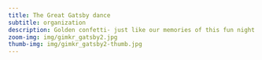 ```yaml
---
title: The Great Gatsby dance
subtitle: organization
description: Golden confetti- just like our memories of this fun night!
zoom-img: img/gimkr_gatsby2.jpg
thumb-img: img/gimkr_gatsby2-thumb.jpg
---
```

